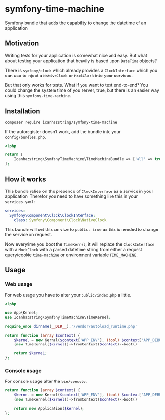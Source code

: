 # symfony-time-machine
Symfony bundle that adds the capability to change the datetime of an application

## Motivation
Writing tests for your application is somewhat nice and easy. But what about
testing your application that heavily is based upon `DateTime` objects?

There is `symfony/clock` which already provides a `ClockInterface` which you can
use to inject a `NativeClock` or `MockClock` into your services.

But that only works for tests. What if you want to test end-to-end?
You could change the system time of you server, true, but there is an easier way using
this `symfony-time-machine`.

## Installation

```
composer require icanhazstring/symfony-time-machine
```

If the autoregister doesn't work, add the bundle into your `config/bundles.php`.

```php
<?php

return [
    Icanhazstring\SymfonyTimeMachine\TimeMachineBundle => ['all' => true],
];
```

## How it works
This bundle relies on the presence of `ClockInterface` as a service in your application.
Therefor you need to have something like this in your `services.yaml`:

```yaml
services:
  Symfony\Component\Clock\ClockInterface:
    class: Symfony\Component\Clock\NativeClock
```

This bundle will set this service to `public: true` as this is needed to change the
service on request.

Now everytime you boot the `TimeKernel`, it will replace the `ClockInterface` with a `MockClock`
with a parsed datetime string from either a request query/cookie `time-machine` or environment
variable `TIME_MACHINE`.

## Usage
### Web usage
For web usage you have to alter your `public/index.php` a little.

```php
<?php

use App\Kernel;
use Icanhazstring\SymfonyTimeMachine\TimeKernel;

require_once dirname(__DIR__).'/vendor/autoload_runtime.php';

return function (array $context) {
    $kernel = new Kernel($context['APP_ENV'], (bool) $context['APP_DEBUG']);
    (new TimeKernel($kernel))->fromContext($context)->boot();

    return $kerneL;
};
```

### Console usage
For console usage alter the `bin/console`.

```php
return function (array $context) {
    $kernel = new Kernel($context['APP_ENV'], (bool) $context['APP_DEBUG']);
    (new TimeKernel($kernel))->fromContext($context)->boot();

    return new Application($kernel);
};
```
